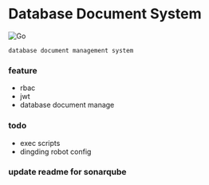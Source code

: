# Database Document System

![Go](https://github.com/yhkl-dev/dbdms/workflows/Go/badge.svg)

    database document management system

### feature

+ rbac 
+ jwt
+ database document manage


### todo

+ exec scripts
+ dingding robot config

### update readme for sonarqube
   
